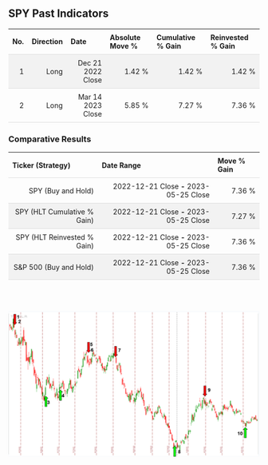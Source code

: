 
<style>
.hits {
            border-collapse: collapse;
            width: 100%;
        }
        .hits th, td {
            padding: 8px;
            border-bottom: 1px solid #ddd;
        }
        
        .hits td {text-align: right;}
        .hits th {text-align: left;}
        
        .hits tr:nth-child(even) {
            background-color: #f2f2f2;
        }
        
        .chartCol {
            width: 50%;
            float: left;
            padding: 20px;
        }  
</style>
    
<br>

## SPY Past Indicators

<table class="hits">
    <tr>
        <th>No.</th>
        <th>Direction</th>
        <th>Date</th>
        <th>Absolute Move %</th>
        <th>Cumulative % Gain</th>
        <th>Reinvested % Gain</th>
      </tr>
    <tr>
        <td>1</td>
        <td>Long</td>
        <td>Dec 21 2022 Close</td>
        <td>1.42 %</td>
        <td>1.42 %</td>
        <td>1.42 %</td>
    </tr>
    <tr>
        <td>2</td>
        <td>Long</td>
        <td>Mar 14 2023 Close</td>
        <td>5.85 %</td>
        <td>7.27 %</td>
        <td>7.36 %</td>
    </tr>
    
</table>

### Comparative Results

<table class="hits">
    <thead>
        <th>Ticker (Strategy)</th>
        <th>Date Range</th>
        <th>Move % Gain</th>
    </thead>
    <tbody>
        <tr>
            <td>SPY (Buy and Hold)</td>
            <td>2022-12-21 Close <b>-</b> 2023-05-25 Close</td>
            <td>7.36 %</td>
        </tr>
        <tr>
            <td>SPY (HLT Cumulative % Gain)</td>
            <td>2022-12-21 Close <b>-</b> 2023-05-25 Close</td>
            <td>7.27 %</td>
        </tr>
        <tr>
            <td>SPY (HLT Reinvested % Gain)</td>
            <td>2022-12-21 Close <b>-</b> 2023-05-25 Close</td>
            <td>7.36 %</td>
        </tr>
        <tr>
            <td>S&P 500 (Buy and Hold)</td>
            <td>2022-12-21 Close <b>-</b> 2023-05-25 Close</td>
            <td>7.36 %</td>
        </tr>
    </tbody>
</table>
<br>
<br>

![Plot](charts/TSLAstatic.png)